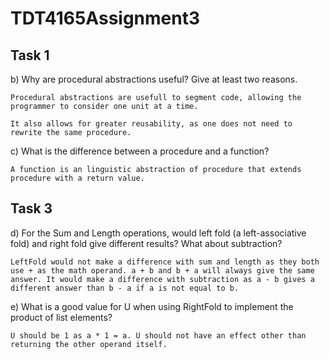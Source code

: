 # TDT4165Assignment3

## Task 1
b) Why are procedural abstractions useful?  Give at least two reasons.

```
Procedural abstractions are usefull to segment code, allowing the programmer to consider one unit at a time.

It also allows for greater reusability, as one does not need to rewrite the same procedure.
```

c) What is the difference between a procedure and a function?

```
A function is an linguistic abstraction of procedure that extends procedure with a return value.
```

## Task 3
d) For the Sum and Length operations, would left fold (a left-associative fold) and right fold give different results?  What about subtraction?

```
LeftFold would not make a difference with sum and length as they both use + as the math operand. a + b and b + a will always give the same answer. It would make a difference with subtraction as a - b gives a different answer than b - a if a is not equal to b.
```

e) What is a good value for U when using RightFold to implement the product of list elements?

```
U should be 1 as a * 1 = a. U should not have an effect other than returning the other operand itself.
```